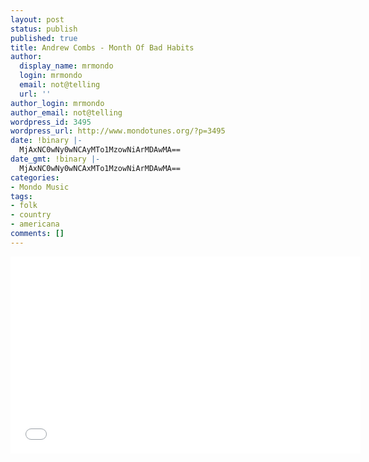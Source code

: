 ```yaml
---
layout: post
status: publish
published: true
title: Andrew Combs - Month Of Bad Habits
author:
  display_name: mrmondo
  login: mrmondo
  email: not@telling
  url: ''
author_login: mrmondo
author_email: not@telling
wordpress_id: 3495
wordpress_url: http://www.mondotunes.org/?p=3495
date: !binary |-
  MjAxNC0wNy0wNCAyMTo1MzowNiArMDAwMA==
date_gmt: !binary |-
  MjAxNC0wNy0wNCAxMTo1MzowNiArMDAwMA==
categories:
- Mondo Music
tags:
- folk
- country
- americana
comments: []
---
```

<iframe width="560" height="315" src="//www.youtube.com/embed/ukyGhZZigx0" frameborder="0"> </iframe>
